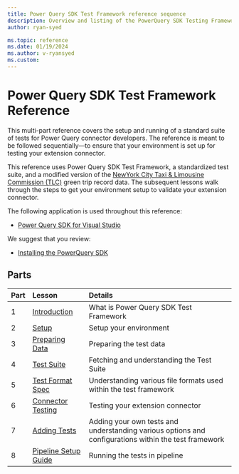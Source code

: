 ```yaml
---
title: Power Query SDK Test Framework reference sequence
description: Overview and listing of the PowerQuery SDK Testing Framework reference sequence.
author: ryan-syed

ms.topic: reference
ms.date: 01/19/2024
ms.author: v-ryansyed
ms.custom:
---
```


# Power Query SDK Test Framework Reference

This multi-part reference covers the setup and running of a standard suite of tests for Power Query connector developers. The reference is meant to be followed sequentially—to ensure that your environment is set up for testing your extension connector.

This reference uses Power Query SDK Test Framework, a standardized test suite, and a modified version of the [NewYork City Taxi & Limousine Commission (TLC)](https://www.nyc.gov/site/tlc/about/tlc-trip-record-data.page) green trip record data. The subsequent lessons walk through the steps to get your environment setup to validate your extension connector.

The following application is used throughout this reference:

* [Power Query SDK for Visual Studio](https://aka.ms/powerquerysdk)

We suggest that you review:

* [Installing the PowerQuery SDK](./../install-sdk.md#installing-the-power-query-sdk)

## Parts

|Part|Lesson                                                   |Details                                                                                                |
|----|:--------------------------------------------------------|:------------------------------------------------------------------------------------------------------|
|1   |[Introduction](1-intro.md)                               | What is Power Query SDK Test Framework                                                                |
|2   |[Setup](2-setup.md)                                      | Setup your environment                                                                                |
|3   |[Preparing Data](3-data.md)                              | Preparing the test data                                                                               |
|4   |[Test Suite](4-tests.md)                                 | Fetching and understanding the Test Suite                                                             |
|5   |[Test Format Spec](5-testformat.md)                      | Understanding various file formats used within the test framework                                     |
|6   |[Connector Testing](6-connector.md)                      | Testing your extension connector                                                                      |
|7   |[Adding Tests](7-adding.md)                              | Adding your own tests and understanding various options and configurations within the test framework  |
|8   |[Pipeline Setup Guide](8-pipeline.md)                    | Running the tests in pipeline                                                                         |
